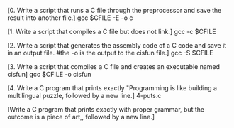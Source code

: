 [0. Write a script that runs a C file through the preprocessor and save the result into another file.]
gcc $CFILE -E -o c

[1. Write a script that compiles a C file but does not link.]
gcc -c $CFILE

[2. Write a script that generates the assembly code of a C code and save it in an output file. #the -o is the output to the cisfun file.]
gcc -S $CFILE

[3. Write a script that compiles a C file and creates an executable named cisfun]
gcc $CFILE -o cisfun

[4. Write a C program that prints exactly "Programming is like building a multilingual puzzle, followed by a new line.]
4-puts.c

[Write a C program that prints exactly with proper grammar, but the outcome is a piece of art,, followed by a new line.]


